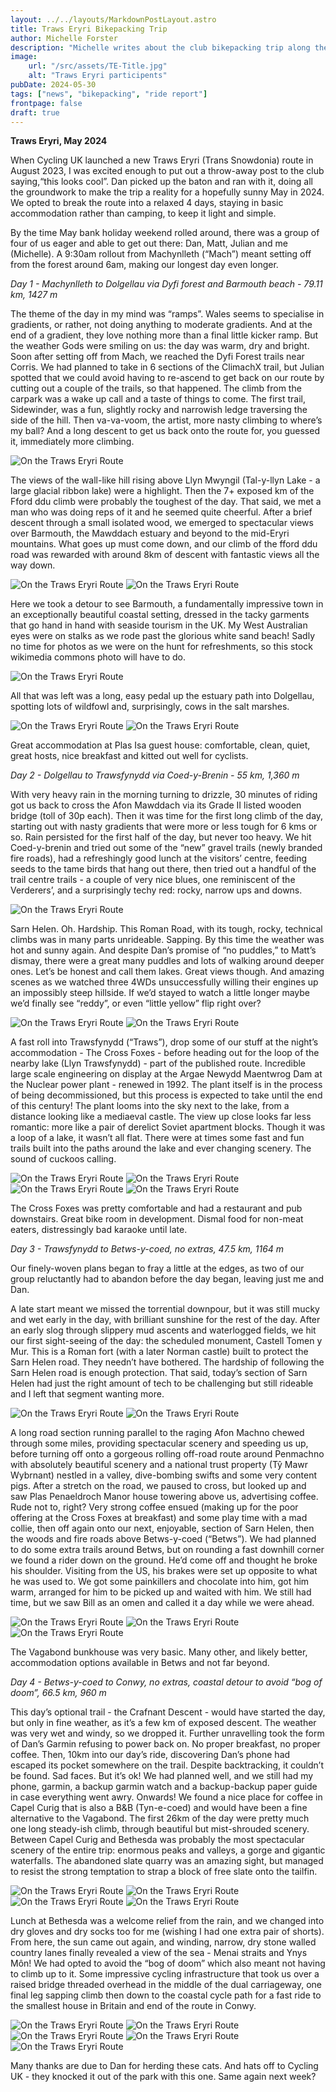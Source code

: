 ```yaml
---
layout: ../../layouts/MarkdownPostLayout.astro
title: Traws Eryri Bikepacking Trip
author: Michelle Forster
description: "Michelle writes about the club bikepacking trip along the Traws Eryri route"
image:
    url: "/src/assets/TE-Title.jpg"
    alt: "Traws Eryri participents"
pubDate: 2024-05-30
tags: ["news", "bikepacking", "ride report"]
frontpage: false
draft: true
---
```

**Traws Eryri, May 2024**

When Cycling UK launched a new Traws Eryri (Trans Snowdonia) route in August 2023, I was excited enough to put out a throw-away post to the club saying,“this looks cool”. Dan picked up the baton and ran with it, doing all the groundwork to make the trip a reality for a hopefully sunny May in 2024. We opted to break the route into a relaxed 4 days, staying in basic accommodation rather than camping, to keep it light and simple.

By the time May bank holiday weekend rolled around, there was a group of four of us eager and able to get out there: Dan, Matt, Julian and me (Michelle). A 9:30am rollout from Machynlleth (“Mach”) meant setting off from the forest around 6am, making our longest day even longer.

*Day 1 - Machynlleth to Dolgellau via Dyfi forest and Barmouth beach - 79.11 km, 1427 m*

The theme of the day in my mind was “ramps”. Wales seems to specialise in gradients, or rather, not doing anything to moderate gradients. And at the end of a gradient, they love nothing more than a final little kicker ramp. But the weather Gods were smiling on us: the day was warm, dry and bright. Soon after setting off from Mach, we reached the Dyfi Forest trails near Corris. We had planned to take in 6 sections of the ClimachX trail, but Julian spotted that we could avoid having to re-ascend to get back on our route by cutting out a couple of the trails, so that happened. The climb from the carpark was a wake up call and a taste of things to come. The first trail, Sidewinder, was a fun, slightly rocky and narrowish ledge traversing the side of the hill. Then va-va-voom, the artist, more nasty climbing to where’s my ball? And a long descent to get us back onto the route for, you guessed it, immediately more climbing.

![On the Traws Eryri Route](../../assets/TE-01.jpg)

The views of the wall-like hill rising above Llyn Mwyngil (Tal-y-llyn Lake -  a large glacial ribbon lake) were a highlight. Then the 7+ exposed km of the Fford ddu climb were probably the toughest of the day. That said, we met a man who was doing reps of it and he seemed quite cheerful. After a brief descent through a small isolated wood, we emerged to spectacular views over Barmouth, the Mawddach estuary and beyond to the mid-Eryri mountains. What goes up must come down, and our climb of the fford ddu road was rewarded with around 8km of descent with fantastic views all the way down. 

![On the Traws Eryri Route](../../assets/TE-02.jpg)
![On the Traws Eryri Route](../../assets/TE-03.jpg)

Here we took a detour to see Barmouth, a fundamentally impressive town in an exceptionally beautiful coastal setting, dressed in the tacky garments that go hand in hand with seaside tourism in the UK. My West Australian eyes were on stalks as we rode past the glorious white sand beach! Sadly no time for photos as we were on the hunt for refreshments, so this stock wikimedia commons photo will have to do.

![On the Traws Eryri Route](../../assets/TE-04.jpg)

All that was left was a long, easy pedal up the estuary path into Dolgellau, spotting lots of wildfowl and, surprisingly, cows in the salt marshes.

![On the Traws Eryri Route](../../assets/TE-05.jpg)
![On the Traws Eryri Route](../../assets/TE-06.jpg)

Great accommodation at Plas Isa guest house: comfortable, clean, quiet, great hosts, nice breakfast and kitted out well for cyclists.

*Day 2 - Dolgellau to Trawsfynydd via Coed-y-Brenin - 55 km, 1,360 m*

With very heavy rain in the morning turning to drizzle, 30 minutes of riding got us back to cross the Afon Mawddach via its Grade II listed wooden bridge (toll of 30p each). Then it was time for the first long climb of the day, starting out with nasty gradients that were more or less tough for 6 kms or so. Rain persisted for the first half of the day, but never too heavy. We hit Coed-y-brenin and tried out some of the “new” gravel trails (newly branded fire roads), had a refreshingly good lunch at the visitors’ centre, feeding seeds to the tame birds that hang out there, then tried out a handful of the trail centre trails - a couple of very nice blues, one reminiscent of the Verderers’, and a surprisingly techy red: rocky, narrow ups and downs.

![On the Traws Eryri Route](../../assets/TE-07.jpg)

Sarn Helen. Oh. Hardship. This Roman Road, with its tough, rocky, technical climbs was in many parts unrideable. Sapping. By this time the weather was hot and sunny again. And despite Dan’s promise of “no puddles,” to Matt’s dismay, there were a great many puddles and lots of walking around deeper ones. Let’s be honest and call them lakes. Great views though. And amazing scenes as we watched three 4WDs unsuccessfully willing their engines up an impossibly steep hillside. If we’d stayed to watch a little longer maybe we’d finally see “reddy”, or even “little yellow” flip right over? 

![On the Traws Eryri Route](../../assets/TE-08.jpg)
![On the Traws Eryri Route](../../assets/TE-09.jpg)

A fast roll into Trawsfynydd (“Traws”), drop some of our stuff at the night’s accommodation - The Cross Foxes - before heading out for the loop of the nearby lake (Llyn Trawsfynydd) - part of the published route. Incredible large scale engineering on display at the Argae Newydd Maentwrog Dam at the Nuclear power plant - renewed in 1992. The plant itself is in the process of being decommissioned, but this process is expected to take until the end of this century! The plant looms into the sky next to the lake, from a distance looking like a mediaeval castle. The view up close looks far less romantic: more like a pair of derelict Soviet apartment blocks. Though it was a loop of a lake, it wasn’t all flat. There were at times some fast and fun trails built into the paths around the lake and ever changing scenery. The sound of cuckoos calling.

![On the Traws Eryri Route](../../assets/TE-10.jpg)
![On the Traws Eryri Route](../../assets/TE-11.jpg)
![On the Traws Eryri Route](../../assets/TE-12.jpg)
![On the Traws Eryri Route](../../assets/TE-13.jpg)
 
The Cross Foxes was pretty comfortable and had a restaurant and pub downstairs. Great bike room in development. Dismal food for non-meat eaters, distressingly bad karaoke until late.

*Day 3 - Trawsfynydd to Betws-y-coed, no extras, 47.5 km, 1164 m*

Our finely-woven plans began to fray a little at the edges, as two of our group reluctantly had to abandon before the day began, leaving just me and Dan.

A late start meant we missed the torrential downpour, but it was still mucky and wet early in the day, with brilliant sunshine for the rest of the day. After an early slog through slippery mud ascents and waterlogged fields, we hit our first sight-seeing of the day: the scheduled monument, Castell Tomen y Mur. This is a Roman fort (with a later Norman castle) built to protect the Sarn Helen road. They needn’t have bothered. The hardship of following the Sarn Helen road is enough protection. That said, today’s section of Sarn Helen had just the right amount of tech to be challenging but still rideable and I left that segment wanting more.

![On the Traws Eryri Route](../../assets/TE-14.jpg)
![On the Traws Eryri Route](../../assets/TE-15.jpg)

A long road section running parallel to the raging Afon Machno chewed through some miles, providing spectacular scenery and speeding us up, before turning off onto a gorgeous rolling off-road route around Penmachno with absolutely beautiful scenery and a national trust property (Tŷ Mawr Wybrnant) nestled in a valley, dive-bombing swifts and some very content pigs. After a stretch on the road, we paused to cross, but looked up and saw Plas Penaeldroch Manor house towering above us, advertising coffee. Rude not to, right? Very strong coffee ensued (making up for the poor offering at the Cross Foxes at breakfast) and some play time with a mad collie, then off again onto our next, enjoyable, section of Sarn Helen, then the woods and fire roads above Betws-y-coed (“Betws”). We had planned to do some extra trails around Betws, but on rounding a fast downhill corner we found a rider down on the ground. He’d come off and thought he broke his shoulder. Visiting from the US, his brakes were set up opposite to what he was used to. We got some painkillers and chocolate into him, got him warm, arranged for him to be picked up and waited with him. We still had time, but we saw Bill as an omen and called it a day while we were ahead.

![On the Traws Eryri Route](../../assets/TE-16.jpg)
![On the Traws Eryri Route](../../assets/TE-17.jpg)
![On the Traws Eryri Route](../../assets/TE-18.jpg)

The Vagabond bunkhouse was very basic. Many other, and likely better, accommodation options available in Betws and not far beyond.

*Day 4 - Betws-y-coed to Conwy, no extras, coastal detour to avoid “bog of doom”, 66.5 km, 960 m*

This day’s optional trail - the Crafnant Descent - would have started the day, but only in fine weather, as it’s a few km of exposed descent. The weather was very wet and windy, so we dropped it. Further unravelling took the form of Dan’s Garmin refusing to power back on. No proper breakfast, no proper coffee. Then, 10km into our day’s ride, discovering Dan’s phone had escaped its pocket somewhere on the trail. Despite backtracking, it couldn’t be found. Sad faces. But it’s ok! We had planned well, and we still had my phone, garmin, a backup garmin watch and a backup-backup paper guide in case everything went awry. Onwards! We found a nice place for coffee in Capel Curig that is also a B&B (Tyn-e-coed) and would have been a fine alternative to the Vagabond. The first 26km of the day were pretty much one long steady-ish climb, through beautiful but mist-shrouded scenery. Between Capel Curig and Bethesda was probably the most spectacular scenery of the entire trip: enormous peaks and valleys, a gorge and gigantic waterfalls. The abandoned slate quarry was an amazing sight, but managed to resist the strong temptation to strap a block of free slate onto the tailfin.

![On the Traws Eryri Route](../../assets/TE-19.jpg)
![On the Traws Eryri Route](../../assets/TE-20.jpg)
![On the Traws Eryri Route](../../assets/TE-21.jpg)
![On the Traws Eryri Route](../../assets/TE-22.jpg)

Lunch at Bethesda was a welcome relief from the rain, and we changed into dry gloves and dry socks too for me (wishing I had one extra pair of shorts). From here, the sun came out again, and winding, narrow, dry stone walled country lanes finally revealed a view of the sea - Menai straits and Ynys Môn! We had opted to avoid the “bog of doom” which also meant not having to climb up to it. Some impressive cycling infrastructure that took us over a raised bridge threaded overhead in the middle of the dual carriageway, one final leg sapping climb then down to the coastal cycle path for a fast ride to the smallest house in Britain and end of the route in Conwy.

![On the Traws Eryri Route](../../assets/TE-23.jpg)
![On the Traws Eryri Route](../../assets/TE-24.jpg)
![On the Traws Eryri Route](../../assets/TE-25.jpg)
![On the Traws Eryri Route](../../assets/TE-26.jpg)
![On the Traws Eryri Route](../../assets/TE-27.jpg)

Many thanks are due to Dan for herding these cats. And hats off to Cycling UK - they knocked it out of the park with this one. Same again next week?
